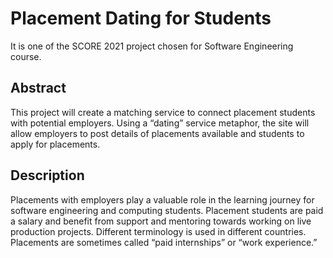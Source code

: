 # Placement Dating for Students

It is one of the SCORE 2021 project chosen for Software Engineering course. 

## Abstract

This project will create a matching service to connect placement students with potential employers. Using a “dating” service metaphor, the site will allow employers to post details of placements available and students to apply for placements. 

## Description

Placements with employers play a valuable role in the learning journey for software engineering and computing students. Placement students are paid a salary and benefit from support and mentoring towards working on live production projects. Different terminology is used in different countries. Placements are sometimes called “paid internships” or “work experience.” 